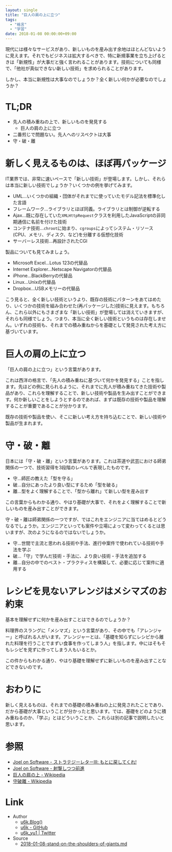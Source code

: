 ```yaml
---
layout: single
title: "巨人の肩の上に立つ"
tags:
  - "格言"
  - "学習"
date: 2018-01-08 00:00:00+09:00
---
```


現代には様々なサービスがあり、新しいものを産み出す余地はほとんどないように見えます。それでもビジネスは拡大するべきで、特に新規事業を立ち上げるときは「新規性」が大事だと強く言われることがあります。技術についても同様で、「他社が真似できない新しい技術」を求められることがあります。

しかし、本当に新規性は大事なのでしょうか？全く新しい何かが必要なのでしょうか？

# TL;DR

- 先人の積み重ねの上で、新しいものを発見する
    - 巨人の肩の上に立つ
- 二番煎じで問題ない。先人へのリスペクトは大事
- 守・破・離

# 新しく見えるものは、ほぼ再パッケージ

IT業界では、非常に速いペースで「新しい技術」が登場します。しかし、それらは本当に新しい技術でしょうか？いくつかの例を挙げてみます。

- UML…いくつかの組織・団体がそれまでに使っていたモデル記法を標準化した言語
- フレームワーク…ライブラリとほぼ同義。ライブラリとは制御が逆転する
- Ajax…既に存在していた`XMLHttpRequest`クラスを利用したJavaScriptの非同期通信に名前を付けた技術
- コンテナ技術…`chroot`に始まり、`cgroups`によってシステム・リソース(CPU、メモリ、ディスク、など)を分離する仮想化技術
- サーバーレス技術…再設計されたCGI

製品についても見てみましょう。

- Microsoft Excel…Lotus 123の代替品
- Internet Explorer…Netscape Navigatorの代替品
- iPhone…BlackBerryの代替品
- Linux…Unixの代替品
- Dropbox…USBメモリーの代替品

こう見ると、全く新しい技術というより、既存の技術にパターンをあてはめたり、いくつかの技術を組み合わせた(再パッケージした)技術に見えます。もちろん、これら以外にもさまざまな「新しい技術」が登場しては消えていきますが、それらも同様でしょう。つまり、本当に全く新しい技術というものは存在しません。いずれの技術も、それまでの積み重ねからを基礎として発見された考え方に基づいています。

# 巨人の肩の上に立つ

「巨人の肩の上に立つ」という言葉があります。

これは西洋の格言で、「先人の積み重ねに基づいて何かを発見する」ことを指します。先ほどの例に見られるように、それまでに先人が積み重ねてきた技術や製品があり、これらを理解することで、新しい技術や製品を生み出すことができます。何か新しいことをしようとするのであれば、まずは既存の技術や製品を理解することが重要であることが分かります。

既存の技術や製品を使い、そこに新しい考え方を持ち込むことで、新しい技術や製品が生まれます。

# 守・破・離

日本には「守・破・離」という言葉があります。これは茶道や武芸における師弟関係の一つで、技術習得を3段階のレベルで表現したものです。

- 守…師匠の教えた「型を守る」
- 破…自分にあったより良い型にするため「型を破る」
- 離…型をよく理解することで、「型から離れ」て新しい型を産み出す

この言葉からもわかる通り、やはり基礎が大事で、それをよく理解することで新しいものを産み出すことができます。

守・破・離は師弟関係の一つですが、ではこれをエンジニアに当てはめるとどうなるでしょうか。エンジニアといっても案件や立場によって変わってくるとは思いますが、次のようになるのではないでしょうか。

- 守…世間で主流と思われる技術や手法、進行中案件で使われている技術や手法を学ぶ
- 破…「守」で学んだ技術・手法に、より良い技術・手法を追加する
- 離…自分の中でのベスト・プラクティスを構築して、必要に応じて案件に適用する

# レシピを見ないアレンジはメシマズのお約束

基本を理解せずに何かを産み出すことはできるのでしょうか？

料理界のスラングに「メシマズ」という言葉があり、その中でも「アレンジャー」と呼ばれる人がいます。アレンジャーとは、「基礎を知らずにレシピから離れた料理を行うことでまずい食事を作ってしまう人」を指します。中にはそもそもレシピを見ずに作ってしまう人もいるとか。

この件からもわかる通り、やはり基礎を理解せずに新しいものを産み出すことなどできないのです。

# おわりに

新しく見えるものは、それまでの基礎の積み重ねの上に発見されたことであり、だから基礎が大事ということが分かったと思います。では、基礎をどのように積み重ねるのか、「学ぶ」とはどういうことか、これらは別の記事で説明したいと思います。

# 参照

- [Joel on Software - ストラテジーレターⅢ: もとに戻してくれ!](http://japanese.joelonsoftware.com/Articles/StrategyLetterIII.html)
- [Joel on Software - 射撃しつつ前進](http://japanese.joelonsoftware.com/Articles/FireAndMotion.html)
- [巨人の肩の上 - Wikipedia](https://ja.wikipedia.org/wiki/%E5%B7%A8%E4%BA%BA%E3%81%AE%E8%82%A9%E3%81%AE%E4%B8%8A)
- [守破離 - Wikipedia](https://ja.wikipedia.org/wiki/%E5%AE%88%E7%A0%B4%E9%9B%A2)

# Link

- Author
    - [u6k.Blog()](https://blog.u6k.me/)
    - [u6k - GitHub](https://github.com/u6k)
    - [u6k_yu1 \| Twitter](https://twitter.com/u6k_yu1)
- Source
    - [2018-01-08-stand-on-the-shoulders-of-giants.md](https://github.com/u6k/blog/blob/master/_posts/2018-01-08-stand-on-the-shoulders-of-giants.md)
